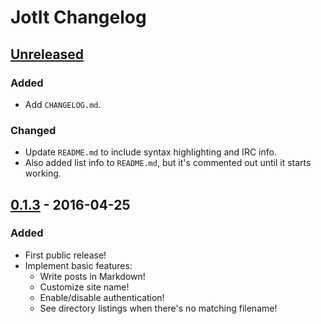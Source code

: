 # JotIt Changelog

## [Unreleased]

### Added
- Add `CHANGELOG.md`.

### Changed
- Update `README.md` to include syntax highlighting and IRC info.
- Also added list info to `README.md`, but it's commented out until it starts working.

## [0.1.3] - 2016-04-25

### Added
- First public release!
- Implement basic features:
    - Write posts in Markdown!
    - Customize site name!
    - Enable/disable authentication!
    - See directory listings when there's no matching filename!

[Unreleased]: https://github.com/nkantar/JotIt/compare/v0.1.3...HEAD
[0.1.3]: https://github.com/nkantar/JotIt/commit/d0ca148d34146c7c4b5cdb6844bce26f6e6c51c1
